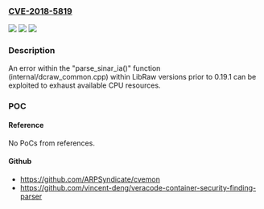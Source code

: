 ### [CVE-2018-5819](https://cve.mitre.org/cgi-bin/cvename.cgi?name=CVE-2018-5819)
![](https://img.shields.io/static/v1?label=Product&message=LibRaw&color=blue)
![](https://img.shields.io/static/v1?label=Version&message=n%2Fa&color=blue)
![](https://img.shields.io/static/v1?label=Vulnerability&message=DoS%20(Denial%20of%20Service)%20via%20CPU%20resource%20exhaustion&color=brighgreen)

### Description

An error within the "parse_sinar_ia()" function (internal/dcraw_common.cpp) within LibRaw versions prior to 0.19.1 can be exploited to exhaust available CPU resources.

### POC

#### Reference
No PoCs from references.

#### Github
- https://github.com/ARPSyndicate/cvemon
- https://github.com/vincent-deng/veracode-container-security-finding-parser

